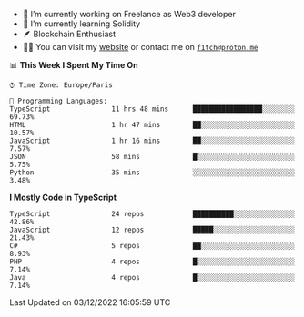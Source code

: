 - 🔭 I’m currently working on Freelance as Web3 developer
- 🌱 I’m currently learning Solidity
- 🪶 Blockchain Enthusiast
- 👨‍💻 You can visit my [website](https://f1tch.xyz) or contact me on [`f1tch@proton.me`](mailto:f1tch@proton.me)

<!--START_SECTION:waka-->
📊 **This Week I Spent My Time On** 

```text
⌚︎ Time Zone: Europe/Paris

💬 Programming Languages: 
TypeScript               11 hrs 48 mins      █████████████████░░░░░░░░   69.73% 
HTML                     1 hr 47 mins        ██░░░░░░░░░░░░░░░░░░░░░░░   10.57% 
JavaScript               1 hr 16 mins        ██░░░░░░░░░░░░░░░░░░░░░░░   7.57% 
JSON                     58 mins             █░░░░░░░░░░░░░░░░░░░░░░░░   5.75% 
Python                   35 mins             ░░░░░░░░░░░░░░░░░░░░░░░░░   3.48%

```

**I Mostly Code in TypeScript** 

```text
TypeScript               24 repos            ██████████░░░░░░░░░░░░░░░   42.86% 
JavaScript               12 repos            █████░░░░░░░░░░░░░░░░░░░░   21.43% 
C#                       5 repos             ██░░░░░░░░░░░░░░░░░░░░░░░   8.93% 
PHP                      4 repos             █░░░░░░░░░░░░░░░░░░░░░░░░   7.14% 
Java                     4 repos             █░░░░░░░░░░░░░░░░░░░░░░░░   7.14%

```



 Last Updated on 03/12/2022 16:05:59 UTC
<!--END_SECTION:waka-->
